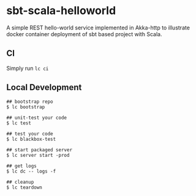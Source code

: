 # sbt-scala-helloworld

A simple REST hello-world service implemented in Akka-http to illustrate
docker container deployment of sbt based project with Scala.

## CI

Simply run `lc ci`

## Local Development
```
## bootstrap repo
$ lc bootstrap

## unit-test your code
$ lc test

## test your code
$ lc blackbox-test

## start packaged server
$ lc server start -prod

## get logs
$ lc dc -- logs -f

## cleanup
$ lc teardown
```
